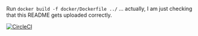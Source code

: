 Run `docker build -f docker/Dockerfile ../` … actually, I am just checking that this README gets uploaded correctly.

[![CircleCI](https://circleci.com/gh/saraedum/sage.svg?style=svg)](https://circleci.com/gh/saraedum/sage)
